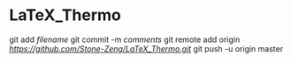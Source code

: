 # LaTeX_Thermo
git add *filename*
git commit -m *comments*
git remote add origin *https://github.com/Stone-Zeng/LaTeX_Thermo.git*
git push -u origin master